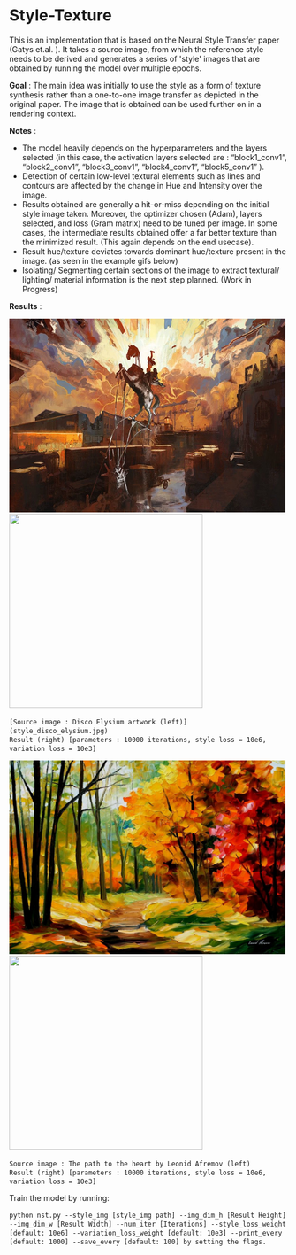 # Style-Texture

This is an implementation that is based on the Neural Style Transfer paper (Gatys et.al. ). It takes a source image, from which the reference style needs to be derived and generates a series of 'style' images that are obtained by running the model over multiple epochs.

**Goal** : The main idea was initially to use the style as a form of texture synthesis rather than a one-to-one image transfer as depicted in the original paper. The image that is obtained can be used further on in a rendering context.

**Notes** : 
* The model heavily depends on the hyperparameters and the layers selected (in this case, the activation layers selected are : “block1_conv1”, “block2_conv1”, “block3_conv1”, “block4_conv1”, “block5_conv1” ).
* Detection of certain low-level textural elements such as lines and contours are affected by the change in Hue and Intensity over the image.
* Results obtained are generally a hit-or-miss depending on the initial style image taken. Moreover, the optimizer chosen (Adam), layers selected, and loss (Gram matrix) need to be tuned per image. In some cases, the intermediate results obtained offer a far better texture than the minimized result. (This again depends on the end usecase).
* Result hue/texture deviates towards dominant hue/texture present in the image. (as seen in the example gifs below)
* Isolating/ Segmenting certain sections of the image to extract textural/ lighting/ material information is the next step planned. (Work in Progress)

**Results** :
    
 <img src = "style_disco_elysium.jpg" width = "500" height = "350"> <img src = "Style Results/Gif/DE_512.gif" width = "350" height = "350">
    
    [Source image : Disco Elysium artwork (left)] (style_disco_elysium.jpg)
    Result (right) [parameters : 10000 iterations, style loss = 10e6, variation loss = 10e3]
 
 <img src = "the_path_to_the_heart_Afremov.jpeg" width = "500" height = "350"> <img src = "Style Results/Gif/PTH_512.gif" width = "350" height = "350">
    
    Source image : The path to the heart by Leonid Afremov (left)
    Result (right) [parameters : 10000 iterations, style loss = 10e6, variation loss = 10e3]

Train the model by running:
  
    python nst.py --style_img [style_img path] --img_dim_h [Result Height] --img_dim_w [Result Width] --num_iter [Iterations] --style_loss_weight [default: 10e6] --variation_loss_weight [default: 10e3] --print_every [default: 1000] --save_every [default: 100] by setting the flags.
